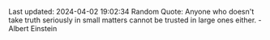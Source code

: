 Last updated: 2024-04-02 19:02:34
Random Quote: Anyone who doesn't take truth seriously in small matters cannot be trusted in large ones either. - Albert Einstein